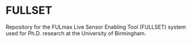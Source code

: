 # FULLSET
Repository for the FULmax Live Sensor Enabling Tool (FULLSET) system used for Ph.D. research at the University of Birmingham.
